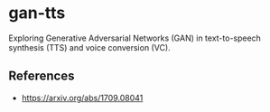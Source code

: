 # gan-tts

Exploring Generative Adversarial Networks (GAN) in text-to-speech synthesis (TTS) and voice conversion (VC).

## References

- https://arxiv.org/abs/1709.08041
